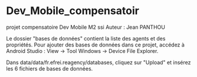 # Dev_Mobile_compensatoir
projet compensatoire Dev Mobile M2 ssi
Auteur : Jean PANTHOU

Le dossier "bases de données" contient la liste des agents et des propriétés. Pour ajouter des bases de données dans ce projet, accédez à Android Studio : View -> Tool Windows -> Device File Explorer.

Dans data/data/fr.efrei.reagency/databases, cliquez sur "Upload" et insérez les 6 fichiers de bases de données.
